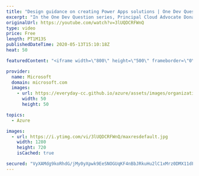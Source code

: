 ```yaml
---
title: "Design guidance on creating Power Apps solutions | One Dev Question: Dona Sarkar"
excerpt: "In the One Dev Question series, Principal Cloud Advocate Dona Sarkar gives some advice on creating Power App solutions.   For more information, visit: https://docs.microsoft.com/powerapps/maker/canvas-apps/get-started-test-drive/?WT.mc_id=onedevquestion-c9-donasa   Try Azure for free: https://aka.ms/TryAzure7"
originalUrl: https://youtube.com/watch?v=3lUQDCRFWnQ
type: video
price: Free
length: PT1M13S
publishedDateTime: 2020-05-13T15:10:18Z
heat: 50

featuredContent: "<iframe width=\"800\" height=\"500\" frameborder=\"0\" src=\"https://www.youtube.com/embed/3lUQDCRFWnQ\" allow=\"accelerometer; autoplay; encrypted-media; gyroscope; picture-in-picture\" allowfullscreen></iframe>"

provider:
  name: Microsoft
  domain: microsoft.com
  images:
    - url: https://everyday-cc.github.io/azure/assets/images/organizations/microsoft.com-50x50.jpg
      width: 50
      height: 50

topics:
  - Azure

images:
  - url: https://i.ytimg.com/vi/3lUQDCRFWnQ/maxresdefault.jpg
    width: 1280
    height: 720
    isCached: true

secured: "VyXAMdg9koRhdG/jMy0yXpwk9EeSNOGUqKF4nBbJRkuHu2lC1xMrz0DMX11dFsnrUlCEn3VbSNkejD29hpze75OyTzm0Ai64/Em3N3lYv9r5BTofY8g/aLV5quXTdLf9uDmjiucrKMKe/az4uMzYCgDSkfiNfoEBTizcE2ExL8BoM6+Irk/CjItfZyNSLJTO4read8H2ARWsSv6tGyrmUQ4WixsmxU30bb3aBcbyEspZdxARaa660w/pVOKp++LtRnSsdovdoz5PnXX3PsUsvvXBZFHd3LTBz4dLnMnqQ/TQElUcdaAowvd5O3KuBFB7k+ANOH67yO0o4cDw78nxNIXD8upWePdcyp+qV3oR68+WKVRp30Q5MA5LaJZeiadusADMP7sHshTyzQ9+r2bwpVLxDNbL7ITqzLnZGf4QZe8=;R7mrPlQ++nRkNcHPUDP4Yg=="
---
```


